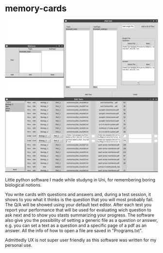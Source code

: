 # memory-cards

![screenshots](/screenshot.png)

Little python software I made while studyng in Uni, for remembering boring biological notions.

You write cards with questions and answers and, during a test session, it shows to you what it thinks is the question that you will most probably fail.
The Q/A will be showed using your default text editor.
After each test you report your performance that will be used for evaluating wich question to ask next and to show you stasts summarizing your progress.
The software also give you the possibility of setting a generic file as a question or answer, e.g. you can set a text as a question and a specific page of a pdf as an answer.
All the info of how to open a file are saved in "Programs.txt".

Admittedly UX is not super user friendly as this software was written for my personal use.
